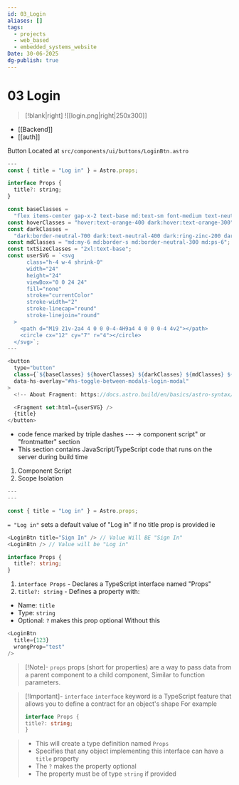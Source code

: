 ```yaml
---
id: 03_Login
aliases: []
tags:
  - projects
  - web_based
  - embedded_systems_website
Date: 30-06-2025
dg-publish: true
---
```

# 03 Login
>[!blank|right]
>![[login.png|right|250x300]] 

- [[Backend]]
- [[auth]]

Button Located at `src/components/ui/buttons/LoginBtn.astro`

```js
---
const { title = "Log in" } = Astro.props;

interface Props {
  title?: string;
}

const baseClasses =
  "flex items-center gap-x-2 text-base md:text-sm font-medium text-neutral-600 ring-zinc-500 transition duration-300 focus-visible:ring-3 outline-hidden";
const hoverClasses = "hover:text-orange-400 dark:hover:text-orange-300";
const darkClasses =
  "dark:border-neutral-700 dark:text-neutral-400 dark:ring-zinc-200 dark:focus:outline-hidden";
const mdClasses = "md:my-6 md:border-s md:border-neutral-300 md:ps-6";
const txtSizeClasses = "2xl:text-base";
const userSVG = `<svg
      class="h-4 w-4 shrink-0"
      width="24"
      height="24"
      viewBox="0 0 24 24"
      fill="none"
      stroke="currentColor"
      stroke-width="2"
      stroke-linecap="round"
      stroke-linejoin="round"
  >
    <path d="M19 21v-2a4 4 0 0 0-4-4H9a4 4 0 0 0-4 4v2"></path>
    <circle cx="12" cy="7" r="4"></circle>
  </svg>`;
---

<button
  type="button"
  class={`${baseClasses} ${hoverClasses} ${darkClasses} ${mdClasses} ${txtSizeClasses}`}
  data-hs-overlay="#hs-toggle-between-modals-login-modal"
>
  <!-- About Fragment: https://docs.astro.build/en/basics/astro-syntax/#fragments -->

  <Fragment set:html={userSVG} />
  {title}
</button>

```

- code fence marked by triple dashes ---  -> component script" or "frontmatter" section
- This section contains JavaScript/TypeScript code that runs on the server during build time
1. Component Script
2. Scope Isolation

```js
---
---

```

```js
const { title = "Log in" } = Astro.props;

```

`= "Log in"` sets a default value of "Log in" if no title prop is provided
ie

```js
<LoginBtn title="Sign In" /> // Value Will BE "Sign In"
<LoginBtn /> // Value will be "Log in"

```

```ts
interface Props {
  title?: string;
}

```

1. `interface Props` - Declares a TypeScript interface named "Props" 
2. `title?: string` - Defines a property with:
- Name: `title`
- Type: `string`
- Optional: `?` makes this prop optional
Without this 

```ts
<LoginBtn 
  title={123}          
  wrongProp="test"      
/>

```

>[!Note]- `props`
>props (short for properties) are a way to pass data from a parent component to a child component, Similar to function parameters.

>[!Important]- `interface`
>`interface` keyword is a TypeScript feature that allows you to define a contract for an object's shape
>For example
>```ts
>interface Props {
>title?: string;
>}
>```

>
>- This will create a type definition named `Props`
>- Specifies that any object implementing this interface can have a `title` property
>- The `?` makes the property optional
>- The property must be of type `string` if provided

